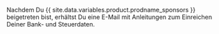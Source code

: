 Nachdem Du {{ site.data.variables.product.prodname_sponsors }} beigetreten bist, erhältst Du eine E-Mail mit Anleitungen zum Einreichen Deiner Bank- und Steuerdaten.
